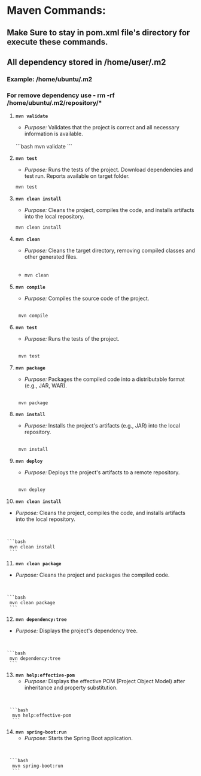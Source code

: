 # Maven Commands:
## Make Sure to stay in pom.xml file's directory for execute these commands.
## All dependency stored in /home/user/.m2
### Example: /home/ubuntu/.m2
### For remove dependency use - rm -rf /home/ubuntu/.m2/repository/*

1. **`mvn validate`**
   - *Purpose:* Validates that the project is correct and all necessary information is available.
   <br>
   ```bash
   mvn validate
     ```

2. **`mvn test`**
   - *Purpose:* Runs the tests of the project. Download dependencies and test run. Reports available on target folder.
      <br>

   ```bash
   mvn test
     ```

3. **`mvn clean install`**
   - *Purpose:* Cleans the project, compiles the code, and installs artifacts into the local repository.
      <br>

   ```bash
   mvn clean install
     ```

4. **`mvn clean`**
   - *Purpose:* Cleans the target directory, removing compiled classes and other generated files.
   <br>

   - ```bash
     mvn clean
     ```

5. **`mvn compile`**
   - *Purpose:* Compiles the source code of the project.
   <br>

    ```bash
     mvn compile
     ```

6. **`mvn test`**
   - *Purpose:* Runs the tests of the project.
   <br>

    ```bash
     mvn test
     ```

7. **`mvn package`**
   - *Purpose:* Packages the compiled code into a distributable format (e.g., JAR, WAR).
   <br>

    ```bash
     mvn package
     ```

8. **`mvn install`**
   - *Purpose:* Installs the project's artifacts (e.g., JAR) into the local repository.
   <br>

    ```bash
     mvn install
     ```

9. **`mvn deploy`**
   - *Purpose:* Deploys the project's artifacts to a remote repository.
   <br>

    ```bash
     mvn deploy
     ```

10. **`mvn clean install`**
   - *Purpose:* Cleans the project, compiles the code, and installs artifacts into the local repository.
   <br>

    ```bash
     mvn clean install
     ```

11. **`mvn clean package`**
   - *Purpose:* Cleans the project and packages the compiled code.
   <br>

    ```bash
     mvn clean package
     ```

12. **`mvn dependency:tree`**
   - *Purpose:* Displays the project's dependency tree.
   <br>

    ```bash
     mvn dependency:tree
     ```

13. **`mvn help:effective-pom`**
    - *Purpose:* Displays the effective POM (Project Object Model) after inheritance and property substitution.
   <br>

     ```bash
      mvn help:effective-pom
      ```

14. **`mvn spring-boot:run`**
    - *Purpose:* Starts the Spring Boot application.
   <br>

     ```bash
      mvn spring-boot:run
      ```
